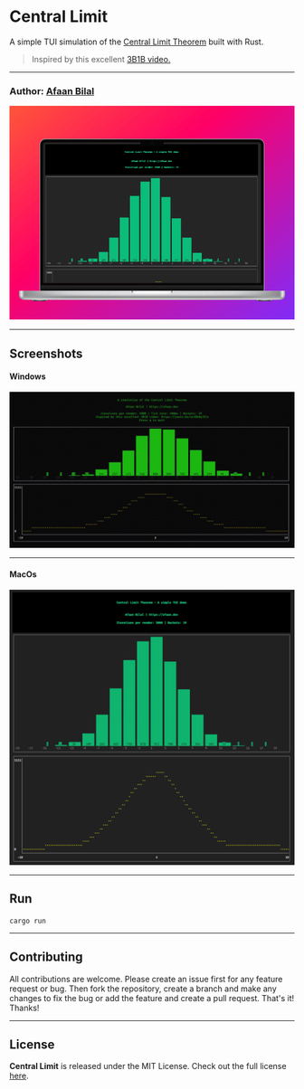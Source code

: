 Central Limit
=============

A simple TUI simulation of the [Central Limit Theorem](https://en.wikipedia.org/wiki/Central_limit_theorem) built with Rust.

> Inspired by this excellent [3B1B video.](https://youtu.be/zeJD6dqJ5lo)

---

### **Author**: [Afaan Bilal](https://afaan.dev)

![central limit](assets/central-limit-hero.png)

---

## Screenshots

#### Windows
![central limit](assets/central-limit.gif)

---

#### MacOs
![central limit](assets/central-limit.png)

---

## Run

````
cargo run
````

---

## Contributing
All contributions are welcome. Please create an issue first for any feature request
or bug. Then fork the repository, create a branch and make any changes to fix the bug
or add the feature and create a pull request. That's it!
Thanks!

---

## License
**Central Limit** is released under the MIT License.
Check out the full license [here](LICENSE).
